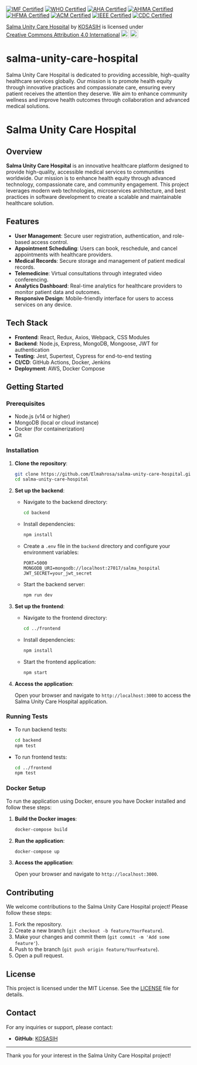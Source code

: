 [![IMF Certified](https://img.shields.io/badge/IMF-Certified-007bff.svg)](https://www.imf.org/en/Data)  [![WHO Certified](https://img.shields.io/badge/WHO-Certified-28a745.svg)](https://www.who.int/)  [![AHA Certified](https://img.shields.io/badge/AHA-Certified-d9534f.svg)](https://www.heart.org/)  [![AHIMA Certified](https://img.shields.io/badge/AHIMA-Certified-ff5733.svg)](https://www.ahima.org/)  [![HFMA Certified](https://img.shields.io/badge/HFMA-Certified-5bc0de.svg)](https://www.hfma.org/)  [![ACM Certified](https://img.shields.io/badge/ACM-Certified-6f42c1.svg)](https://www.acm.org/)  [![IEEE Certified](https://img.shields.io/badge/IEEE-Certified-ffcc00.svg)](https://www.ieee.org/)  [![CDC Certified](https://img.shields.io/badge/CDC-Certified-ffcc00.svg)](https://www.cdc.gov/)  

<p xmlns:cc="http://creativecommons.org/ns#" xmlns:dct="http://purl.org/dc/terms/"><a property="dct:title" rel="cc:attributionURL" href="https://github.com/Elmahrosa/salma-unity-care-hospital">Salma Unity Care Hospital</a> by <a rel="cc:attributionURL dct:creator" property="cc:attributionName" href="https://www.linkedin.com/in/kosasih-81b46b5a">KOSASIH</a> is licensed under <a href="https://creativecommons.org/licenses/by/4.0/?ref=chooser-v1" target="_blank" rel="license noopener noreferrer" style="display:inline-block;">Creative Commons Attribution 4.0 International<img style="height:22px!important;margin-left:3px;vertical-align:text-bottom;" src="https://mirrors.creativecommons.org/presskit/icons/cc.svg?ref=chooser-v1" alt=""><img style="height:22px!important;margin-left:3px;vertical-align:text-bottom;" src="https://mirrors.creativecommons.org/presskit/icons/by.svg?ref=chooser-v1" alt=""></a></p>

# salma-unity-care-hospital
Salma Unity Care Hospital is dedicated to providing accessible, high-quality healthcare services globally. Our mission is to promote health equity through innovative practices and compassionate care, ensuring every patient receives the attention they deserve. We aim to enhance community wellness and improve health outcomes through collaboration and advanced medical solutions.

# Salma Unity Care Hospital

## Overview

**Salma Unity Care Hospital** is an innovative healthcare platform designed to provide high-quality, accessible medical services to communities worldwide. Our mission is to enhance health equity through advanced technology, compassionate care, and community engagement. This project leverages modern web technologies, microservices architecture, and best practices in software development to create a scalable and maintainable healthcare solution.

## Features

- **User Management**: Secure user registration, authentication, and role-based access control.
- **Appointment Scheduling**: Users can book, reschedule, and cancel appointments with healthcare providers.
- **Medical Records**: Secure storage and management of patient medical records.
- **Telemedicine**: Virtual consultations through integrated video conferencing.
- **Analytics Dashboard**: Real-time analytics for healthcare providers to monitor patient data and outcomes.
- **Responsive Design**: Mobile-friendly interface for users to access services on any device.

## Tech Stack

- **Frontend**: React, Redux, Axios, Webpack, CSS Modules
- **Backend**: Node.js, Express, MongoDB, Mongoose, JWT for authentication
- **Testing**: Jest, Supertest, Cypress for end-to-end testing
- **CI/CD**: GitHub Actions, Docker, Jenkins
- **Deployment**: AWS, Docker Compose

## Getting Started

### Prerequisites

- Node.js (v14 or higher)
- MongoDB (local or cloud instance)
- Docker (for containerization)
- Git

### Installation

1. **Clone the repository**:

   ```bash
   git clone https://github.com/Elmahrosa/salma-unity-care-hospital.git
   cd salma-unity-care-hospital
   ```

2. **Set up the backend**:

   - Navigate to the backend directory:

     ```bash
     cd backend
     ```

   - Install dependencies:

     ```bash
     npm install
     ```

   - Create a `.env` file in the `backend` directory and configure your environment variables:

     ```plaintext
     PORT=5000
     MONGODB_URI=mongodb://localhost:27017/salma_hospital
     JWT_SECRET=your_jwt_secret
     ```

   - Start the backend server:

     ```bash
     npm run dev
     ```

3. **Set up the frontend**:

   - Navigate to the frontend directory:

     ```bash
     cd ../frontend
     ```

   - Install dependencies:

     ```bash
     npm install
     ```

   - Start the frontend application:

     ```bash
     npm start
     ```

4. **Access the application**:

   Open your browser and navigate to `http://localhost:3000` to access the Salma Unity Care Hospital application.

### Running Tests

- To run backend tests:

  ```bash
  cd backend
  npm test
  ```

- To run frontend tests:

  ```bash
  cd ../frontend
  npm test
  ```

### Docker Setup

To run the application using Docker, ensure you have Docker installed and follow these steps:

1. **Build the Docker images**:

   ```bash
   docker-compose build
   ```

2. **Run the application**:

   ```bash
   docker-compose up
   ```

3. **Access the application**:

   Open your browser and navigate to `http://localhost:3000`.

## Contributing

We welcome contributions to the Salma Unity Care Hospital project! Please follow these steps:

1. Fork the repository.
2. Create a new branch (`git checkout -b feature/YourFeature`).
3. Make your changes and commit them (`git commit -m 'Add some feature'`).
4. Push to the branch (`git push origin feature/YourFeature`).
5. Open a pull request.

## License

This project is licensed under the MIT License. See the [LICENSE](LICENSE) file for details.

## Contact

For any inquiries or support, please contact:

- **GitHub**: [KOSASIH](https://github.com/KOSASIH)

---

Thank you for your interest in the Salma Unity Care Hospital project!
